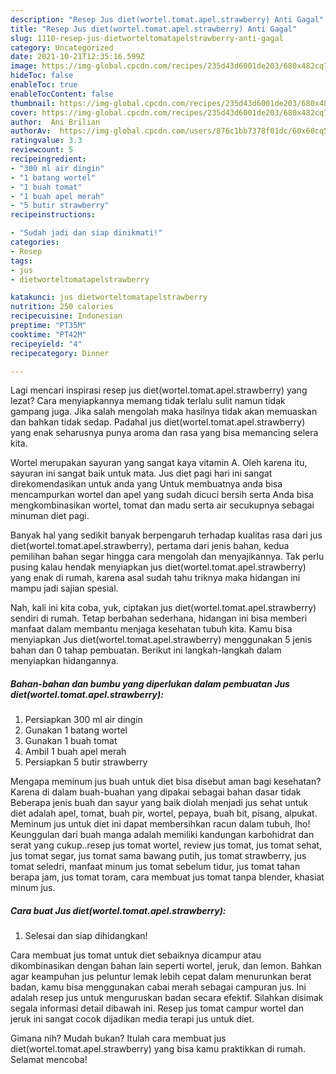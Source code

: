 ```yaml
---
description: "Resep Jus diet(wortel.tomat.apel.strawberry) Anti Gagal"
title: "Resep Jus diet(wortel.tomat.apel.strawberry) Anti Gagal"
slug: 1110-resep-jus-dietworteltomatapelstrawberry-anti-gagal
category: Uncategorized
date: 2021-10-21T12:35:16.599Z
image: https://img-global.cpcdn.com/recipes/235d43d6001de203/680x482cq70/jus-dietworteltomatapelstrawberry-foto-resep-utama.jpg
hideToc: false
enableToc: true
enableTocContent: false
thumbnail: https://img-global.cpcdn.com/recipes/235d43d6001de203/680x482cq70/jus-dietworteltomatapelstrawberry-foto-resep-utama.jpg
cover: https://img-global.cpcdn.com/recipes/235d43d6001de203/680x482cq70/jus-dietworteltomatapelstrawberry-foto-resep-utama.jpg
author:  Ani Brilian
authorAv:  https://img-global.cpcdn.com/users/876c1bb7378f01dc/60x60cq50/avatar.jpg
ratingvalue: 3.3
reviewcount: 5
recipeingredient:
- "300 ml air dingin"
- "1 batang wortel"
- "1 buah tomat"
- "1 buah apel merah"
- "5 butir strawberry"
recipeinstructions:

- "Sudah jadi dan siap dinikmati!"
categories:
- Resep
tags:
- jus
- dietworteltomatapelstrawberry

katakunci: jus dietworteltomatapelstrawberry 
nutrition: 250 calories
recipecuisine: Indonesian
preptime: "PT35M"
cooktime: "PT42M"
recipeyield: "4"
recipecategory: Dinner

---
```



Lagi mencari inspirasi resep jus diet(wortel.tomat.apel.strawberry) yang lezat? Cara menyiapkannya memang tidak terlalu sulit namun tidak gampang juga. Jika salah mengolah maka hasilnya tidak akan memuaskan dan bahkan tidak sedap. Padahal jus diet(wortel.tomat.apel.strawberry) yang enak seharusnya punya aroma dan rasa yang bisa memancing selera kita.


Wortel merupakan sayuran yang sangat kaya vitamin A. Oleh karena itu, sayuran ini sangat baik untuk mata. Jus diet pagi hari ini sangat direkomendasikan untuk anda yang Untuk membuatnya anda bisa mencampurkan wortel dan apel yang sudah dicuci bersih serta Anda bisa mengkombinasikan wortel, tomat dan madu serta air secukupnya sebagai minuman diet pagi.

Banyak hal yang sedikit banyak berpengaruh terhadap kualitas rasa dari jus diet(wortel.tomat.apel.strawberry), pertama dari jenis bahan, kedua pemilihan bahan segar hingga cara mengolah dan menyajikannya. Tak perlu pusing kalau hendak menyiapkan jus diet(wortel.tomat.apel.strawberry) yang enak di rumah, karena asal sudah tahu triknya maka hidangan ini mampu jadi sajian spesial.


Nah, kali ini kita coba, yuk, ciptakan jus diet(wortel.tomat.apel.strawberry) sendiri di rumah. Tetap berbahan sederhana, hidangan ini bisa memberi manfaat dalam membantu menjaga kesehatan tubuh kita. Kamu bisa menyiapkan Jus diet(wortel.tomat.apel.strawberry) menggunakan 5 jenis bahan dan 0 tahap pembuatan. Berikut ini langkah-langkah dalam menyiapkan hidangannya.

<!--inarticleads1-->

##### Bahan-bahan dan bumbu yang diperlukan dalam pembuatan Jus diet(wortel.tomat.apel.strawberry):

1. Persiapkan 300 ml air dingin
1. Gunakan 1 batang wortel
1. Gunakan 1 buah tomat
1. Ambil 1 buah apel merah
1. Persiapkan 5 butir strawberry


Mengapa meminum jus buah untuk diet bisa disebut aman bagi kesehatan? Karena di dalam buah-buahan yang dipakai sebagai bahan dasar tidak Beberapa jenis buah dan sayur yang baik diolah menjadi jus sehat untuk diet adalah apel, tomat, buah pir, wortel, pepaya, buah bit, pisang, alpukat. Meminum jus untuk diet ini dapat membersihkan racun dalam tubuh, lho! Keunggulan dari buah manga adalah memiliki kandungan karbohidrat dan serat yang cukup..resep jus tomat wortel, review jus tomat, jus tomat sehat, jus tomat segar, jus tomat sama bawang putih, jus tomat strawberry, jus tomat seledri, manfaat minum jus tomat sebelum tidur, jus tomat tahan berapa jam, jus tomat toram, cara membuat jus tomat tanpa blender, khasiat minum jus. 

<!--inarticleads2-->

##### Cara buat Jus diet(wortel.tomat.apel.strawberry):


1. Selesai dan siap dihidangkan!

Cara membuat jus tomat untuk diet sebaiknya dicampur atau dikombinasikan dengan bahan lain seperti wortel, jeruk, dan lemon. Bahkan agar keampuhan jus peluntur lemak lebih cepat dalam menurunkan berat badan, kamu bisa menggunakan cabai merah sebagai campuran jus. Ini adalah resep jus untuk menguruskan badan secara efektif. Silahkan disimak segala informasi detail dibawah ini. Resep jus tomat campur wortel dan jeruk ini sangat cocok dijadikan media terapi jus untuk diet. 

Gimana nih? Mudah bukan? Itulah cara membuat jus diet(wortel.tomat.apel.strawberry) yang bisa kamu praktikkan di rumah. Selamat mencoba!
